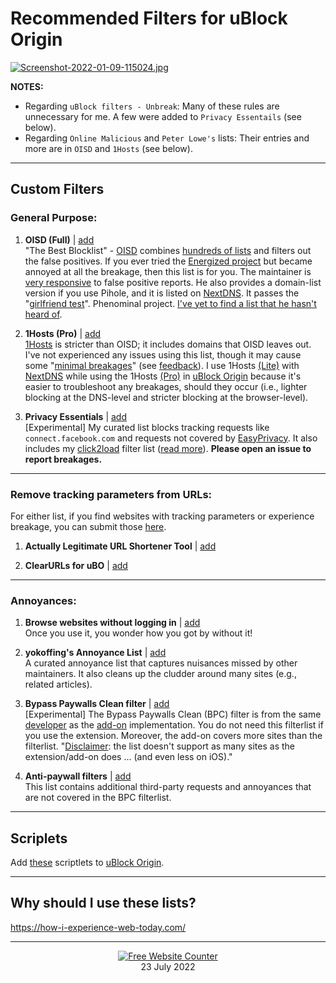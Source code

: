 # Recommended Filters for uBlock Origin

[![Screenshot-2022-01-09-115024.jpg](https://i.postimg.cc/jqN31xLy/Screenshot-2022-01-09-115024.jpg)](https://postimg.cc/z3zkb1wf)

**NOTES:**
 - Regarding `uBlock filters - Unbreak`: Many of these rules are unnecessary for me. A few were added to `Privacy Essentails` (see below).
 - Regarding `Online Malicious` and `Peter Lowe's` lists: Their entries and more are in `OISD` and `1Hosts` (see below).
 
 ***
 
## Custom Filters

### General Purpose:
1) **OISD (Full)** | [add](https://oisd.nl/downloads)
<br> "The Best Blocklist" - [OISD](https://oisd.nl/) combines [hundreds of lists](https://oisd.nl/includedlists/full) and filters out the false positives. If you ever tried the [Energized project](https://github.com/EnergizedProtection/block) but became annoyed at all the breakage, then this list is for you. The maintainer is [very responsive](https://www.reddit.com/r/oisd_blocklist/comments/s70dhx/oisd_domain_blocklist/?sort=new) to false positive reports. He also provides a domain-list version if you use Pihole, and it is listed on [NextDNS](https://nextdns.io/?from=xujj63g5). It passes the "[girlfriend test](https://www.urbandictionary.com/define.php?term=girlfriend%20test#:~:text=When%20a%20piece%20of%20technology%20is%20easy%20enough%20for%20your%20girlfriend%20to%20use%20without%20calling%20you)". Phenominal project. [I've yet to find a list that he hasn't heard of](https://oisd.nl/knownlists.php).

2) **1Hosts (Pro)** | [add](https://raw.githubusercontent.com/badmojr/1Hosts/master/Pro/adblock.txt)
<br> [1Hosts](https://github.com/badmojr/1Hosts#safeguard-your-devices-against-pesky-ads-trackers-and-malware) is stricter than OISD; it includes domains that OISD leaves out. I've not experienced any issues using this list, though it may cause some "[minimal breakages](https://github.com/badmojr/1Hosts#quickstart-guide)" (see [feedback](https://reddit.com/r/nextdns/comments/uxwabr/kind_of_amazed_at_1hosts_pro/)). I use 1Hosts [(Lite)](https://raw.githubusercontent.com/badmojr/1Hosts/master/Lite/domains.txt) with [NextDNS](https://nextdns.io/?from=xujj63g5) while using the 1Hosts [(Pro)](https://raw.githubusercontent.com/badmojr/1Hosts/master/Pro/adblock.txt) in [uBlock Origin](https://github.com/gorhill/uBlock#ublock-origin) because it's easier to troubleshoot any breakages, should they occur (i.e., lighter blocking at the DNS-level and stricter blocking at the browser-level).

3) **Privacy Essentials** | [add](https://raw.githubusercontent.com/yokoffing/filterlists/main/PrivacyEssentials.txt)
<br> [Experimental] My curated list blocks tracking requests like `connect.facebook.com` and requests not covered by [EasyPrivacy](https://github.com/easylist/easylist#easyprivacy). It also includes my [click2load](https://raw.githubusercontent.com/yokoffing/filterlists/main/click2load.txt) filter list ([read more](https://twitter.com/gorhill/status/1377613392559636486)). **Please open an issue to report breakages.**

***

### Remove tracking parameters from URLs:
For either list, if you find websites with tracking parameters or experience breakage, you can submit those [here](https://github.com/DandelionSprout/adfilt/discussions/163?sort=new).
1) **Actually Legitimate URL Shortener Tool** | [add](https://raw.githubusercontent.com/DandelionSprout/adfilt/master/LegitimateURLShortener.txt)

2) **ClearURLs for uBO** | [add](https://raw.githubusercontent.com/DandelionSprout/adfilt/master/ClearURLs%20for%20uBo/clear_urls_uboified.txt)

***

### Annoyances:
1) **Browse websites without logging in** | [add](https://raw.githubusercontent.com/DandelionSprout/adfilt/master/BrowseWebsitesWithoutLoggingIn.txt)
<br> Once you use it, you wonder how you got by without it!
  
2) **yokoffing's Annoyance List** | [add](https://raw.githubusercontent.com/yokoffing/filterlists/main/AnnoyanceList)
<br> A curated annoyance list that captures nuisances missed by other maintainers. It also cleans up the cludder around many sites (e.g., related articles).

3) **Bypass Paywalls Clean filter** | [add](https://gitlab.com/magnolia1234/bypass-paywalls-clean-filters/-/raw/main/bpc-paywall-filter.txt)
 <br> [Experimental] The Bypass Paywalls Clean (BPC) filter is from the same [developer](https://gitlab.com/magnolia1234) as the [add-on](https://addons.mozilla.org/en-US/firefox/addon/bypass-paywalls-clean/) implementation. You do not need this filterlist if you use the extension. Moreover, the add-on covers more sites than the filterlist. "[Disclaimer](https://gitlab.com/magnolia1234/bypass-paywalls-clean-filters#bypass-paywalls-clean-filters): the list doesn't support as many sites as the extension/add-on does ... (and even less on iOS)."

4) **Anti-paywall filters** | [add](https://raw.githubusercontent.com/llacb47/miscfilters/master/antipaywall.txt)
 <br> This list contains additional third-party requests and annoyances that are not covered in the BPC filterlist.
 
 ***
 
## Scriplets
Add [these](https://github.com/uBlock-user/uBO-Scriptlets) scriptlets to [uBlock Origin](https://github.com/gorhill/uBlock#ublock-origin).

***

## Why should I use these lists?
https://how-i-experience-web-today.com/

***

<div align='center'><a href='https://www.websitecounterfree.com'><img src='https://www.websitecounterfree.com/c.php?d=9&id=19652&s=1' border='0' alt='Free Website Counter'></a><br / >
<div align='center'>23 July 2022</div>
